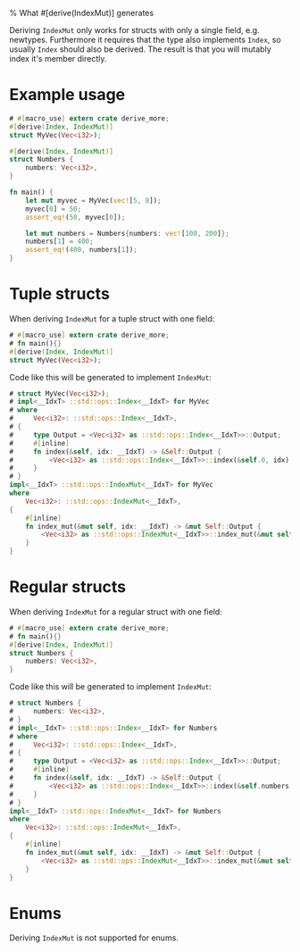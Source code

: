 % What #[derive(IndexMut)] generates

Deriving `IndexMut` only works for structs with only a single field, e.g.
newtypes. Furthermore it requires that the type also implements `Index`, so
usually `Index` should also be derived. The result is that you will mutably
index it's member directly.

# Example usage

```rust
# #[macro_use] extern crate derive_more;
#[derive(Index, IndexMut)]
struct MyVec(Vec<i32>);

#[derive(Index, IndexMut)]
struct Numbers {
    numbers: Vec<i32>,
}

fn main() {
    let mut myvec = MyVec(vec![5, 8]);
    myvec[0] = 50;
    assert_eq!(50, myvec[0]);

    let mut numbers = Numbers{numbers: vec![100, 200]};
    numbers[1] = 400;
    assert_eq!(400, numbers[1]);
}
```


# Tuple structs

When deriving `IndexMut` for a tuple struct with one field:

```rust
# #[macro_use] extern crate derive_more;
# fn main(){}
#[derive(Index, IndexMut)]
struct MyVec(Vec<i32>);
```

Code like this will be generated to implement `IndexMut`:

```rust
# struct MyVec(Vec<i32>);
# impl<__IdxT> ::std::ops::Index<__IdxT> for MyVec
# where
#     Vec<i32>: ::std::ops::Index<__IdxT>,
# {
#     type Output = <Vec<i32> as ::std::ops::Index<__IdxT>>::Output;
#     #[inline]
#     fn index(&self, idx: __IdxT) -> &Self::Output {
#         <Vec<i32> as ::std::ops::Index<__IdxT>>::index(&self.0, idx)
#     }
# }
impl<__IdxT> ::std::ops::IndexMut<__IdxT> for MyVec
where
    Vec<i32>: ::std::ops::IndexMut<__IdxT>,
{
    #[inline]
    fn index_mut(&mut self, idx: __IdxT) -> &mut Self::Output {
        <Vec<i32> as ::std::ops::IndexMut<__IdxT>>::index_mut(&mut self.0, idx)
    }
}
```


# Regular structs


When deriving `IndexMut` for a regular struct with one field:

```rust
# #[macro_use] extern crate derive_more;
# fn main(){}
#[derive(Index, IndexMut)]
struct Numbers {
    numbers: Vec<i32>,
}
```

Code like this will be generated to implement `IndexMut`:

```rust
# struct Numbers {
#     numbers: Vec<i32>,
# }
# impl<__IdxT> ::std::ops::Index<__IdxT> for Numbers
# where
#     Vec<i32>: ::std::ops::Index<__IdxT>,
# {
#     type Output = <Vec<i32> as ::std::ops::Index<__IdxT>>::Output;
#     #[inline]
#     fn index(&self, idx: __IdxT) -> &Self::Output {
#         <Vec<i32> as ::std::ops::Index<__IdxT>>::index(&self.numbers, idx)
#     }
# }
impl<__IdxT> ::std::ops::IndexMut<__IdxT> for Numbers
where
    Vec<i32>: ::std::ops::IndexMut<__IdxT>,
{
    #[inline]
    fn index_mut(&mut self, idx: __IdxT) -> &mut Self::Output {
        <Vec<i32> as ::std::ops::IndexMut<__IdxT>>::index_mut(&mut self.numbers, idx)
    }
}

```

# Enums

Deriving `IndexMut` is not supported for enums.
